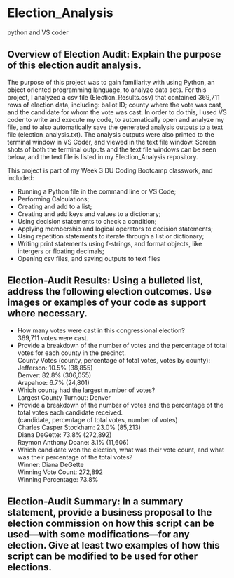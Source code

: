 # Election_Analysis
python and VS coder

## Overview of Election Audit: Explain the purpose of this election audit analysis.
The purpose of this project was to gain familiarity with using Python, an object oriented programming language, to analyze data sets.  For this project, I analyzed a csv file (Election_Results.csv) that contained 369,711 rows of election data, including: ballot ID; county where the vote was cast, and the candidate for whom the vote was cast.  In order to do this, I used VS coder to write and execute my code, to automatically open and analyze my file, and to also automatically save the generated analysis outputs to a text file (election_analysis.txt).  The analysis outputs were also printed to the terminal window in VS Coder, and viewed in the text file window.  Screen shots of both the terminal outputs and the text file windows can be seen below, and the text file is listed in my Election_Analysis repository.

This project is part of my Week 3 DU Coding Bootcamp classwork, and included:
* Running a Python file in the command line or VS Code;
* Performing Calculations;
* Creating and add to a list;
* Creating and add keys and values to a dictionary;
* Using decision statements to check a condition;
* Applying membership and logical operators to decision statements;
* Using repetition statements to iterate through a list or dictionary;
* Writing print statements using f-strings, and format objects, like intergers or floating decimals;
* Opening csv files, and saving outputs to text files

## Election-Audit Results: Using a bulleted list, address the following election outcomes. Use images or examples of your code as support where necessary.
* How many votes were cast in this congressional election?<br />
    369,711 votes were cast.
* Provide a breakdown of the number of votes and the percentage of total votes for each county in the precinct.<br />
     County Votes (county, percentage of total votes, votes by county):<br />
    Jefferson: 10.5% (38,855)<br />
    Denver: 82.8% (306,055)<br />
    Arapahoe: 6.7% (24,801)<br />
* Which county had the largest number of votes?<br />
    Largest County Turnout: Denver
* Provide a breakdown of the number of votes and the percentage of the total votes each candidate received.<br />
    (candidate, percentage of total votes, number of votes)<br />
    Charles Casper Stockham: 23.0% (85,213)<br />
    Diana DeGette: 73.8% (272,892)<br />
    Raymon Anthony Doane: 3.1% (11,606)<br />
* Which candidate won the election, what was their vote count, and what was their percentage of the total votes?<br />
    Winner: Diana DeGette<br />
    Winning Vote Count: 272,892<br />
    Winning Percentage: 73.8%<br />

## Election-Audit Summary: In a summary statement, provide a business proposal to the election commission on how this script can be used—with some modifications—for any election. Give at least two examples of how this script can be modified to be used for other elections.
